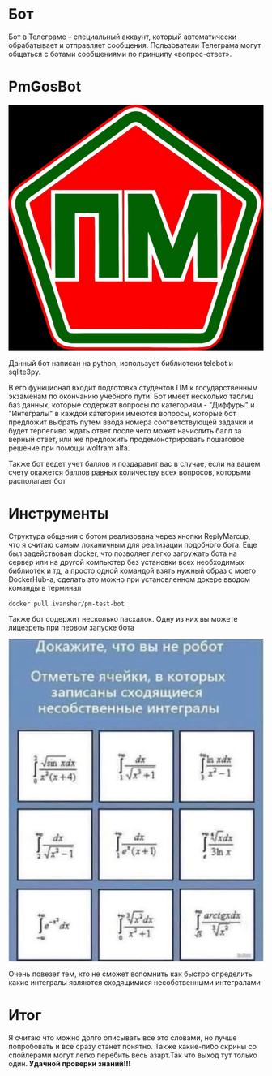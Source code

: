 # Бот 
Бот в Телеграме – специальный аккаунт, который автоматически обрабатывает и отправляет сообщения. Пользователи Телеграма могут общаться с ботами сообщениями по принципу «вопрос-ответ».

# PmGosBot
![](Logo.jpg)

Данный бот написан на python, использует библиотеки telebot и sqlite3py.

В его функционал входит подготовка студентов ПМ к государственным экзаменам по окончанию учебного пути. Бот имеет несколько таблиц баз данных, которые содержат вопросы
по категориям - "Диффуры" и "Интегралы" в каждой категории имеются вопросы, которые бот предложит выбрать путем ввода номера соответствующей задачки и будет терпеливо ждать ответ 
после чего может начислить балл за верный ответ, или же предложить продемонстрировать пошаговое решение при помощи wolfram alfa.

Также бот ведет учет баллов и поздаравит вас в случае, если на вашем счету окажется баллов равных количеству всех вопросов, которыми располагает бот

# Инструменты
Структура общения с ботом реализована через кнопки ReplyMarcup, что я считаю самым локаничным для реализации подобного бота.
Еще был задействован docker, что позволяет легко загружать бота на сервер или на другой компьютер без установки всех необходимых библиотек и тд, а просто одной командой взять нужный образ с моего DockerHub-а, сделать это можно при установленном докере вводом команды в терминал 


```
docker pull ivansher/pm-test-bot

```

Также бот содержит несколько пасхалок. 
Одну из них вы можете лицезреть при первом запуске бота 

![](capcha.jpg)

Очень повезет тем, кто не сможет вспомнить как быстро определить какие интегралы являются сходящимися несобственными интегралами
# Итог
Я считаю что можно долго описывать все это словами, но лучше попробовать и все сразу станет понятно. Также какие-либо скрины со спойлерами могут легко
перебить весь азарт.Так что выход тут только один.<b> Удачной проверки знаний!!!</b>
